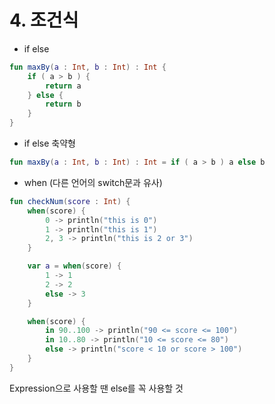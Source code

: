 # 4. 조건식

- if else

```kotlin
fun maxBy(a : Int, b : Int) : Int {
	if ( a > b ) {
		return a
	} else {
		return b
	}
}
```

- if else 축약형

```kotlin
fun maxBy(a : Int, b : Int) : Int = if ( a > b ) a else b 
```

- when (다른 언어의 switch문과 유사)

```kotlin
fun checkNum(score : Int) {
	when(score) {
		0 -> println("this is 0")
		1 -> println("this is 1")
		2, 3 -> println("this is 2 or 3")
	}

	var a = when(score) {
		1 -> 1
		2 -> 2
		else -> 3
	}

	when(score) {
		in 90..100 -> println("90 <= score <= 100")
		in 10..80 -> println("10 <= score <= 80")
		else -> println("score < 10 or score > 100")
	}
}
```

Expression으로 사용할 땐 else를 꼭 사용할 것